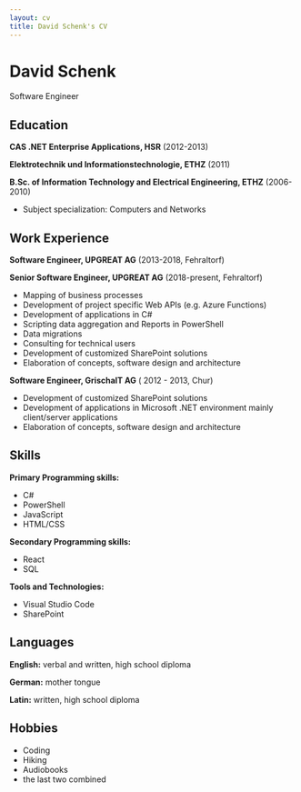 ```yaml
---
layout: cv
title: David Schenk's CV
---
```

# David Schenk
Software Engineer


Education
---------

**CAS .NET Enterprise Applications, HSR** (2012-2013)

**Elektrotechnik und Informationstechnologie, ETHZ** (2011)

**B.Sc. of Information Technology and Electrical Engineering, ETHZ** (2006-2010)

- Subject specialization: Computers and Networks


Work Experience
---------

**Software Engineer, UPGREAT AG**  (2013-2018, Fehraltorf)

**Senior Software Engineer, UPGREAT AG**  (2018-present, Fehraltorf)
- Mapping of business processes
- Development of project specific Web APIs (e.g. Azure Functions)
- Development of applications in C#
- Scripting data aggregation and Reports in PowerShell
- Data migrations
- Consulting for technical users
- Development of customized SharePoint solutions
- Elaboration of concepts, software design and architecture

**Software Engineer, GrischaIT AG** ( 2012 - 2013, Chur)
- Development of customized SharePoint solutions 
- Development of applications in Microsoft .NET environment 
	mainly client/server applications
- Elaboration of concepts, software design and architecture


Skills
------

**Primary Programming skills:** 
- C#
- PowerShell
- JavaScript
- HTML/CSS

**Secondary Programming skills:** 
- React
- SQL

**Tools and Technologies:**
- Visual Studio Code
- SharePoint


Languages
------

**English:** verbal and written, high school diploma

**German:** mother tongue

**Latin:**  written, high school diploma

Hobbies
------
- Coding
- Hiking
- Audiobooks
- the last two combined


<!-- ### Footer

Last updated: Jan 2022 -->


